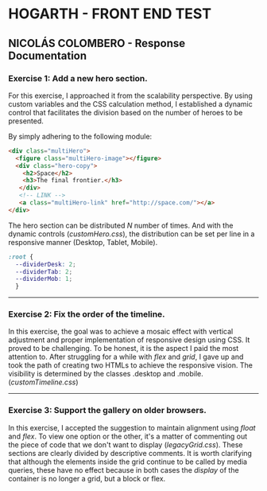 # HOGARTH - FRONT END TEST 
## NICOLÁS COLOMBERO - Response Documentation

### Exercise 1: Add a new hero section.

For this exercise, I approached it from the scalability perspective. By using custom variables and the CSS calculation method, I established a dynamic control that facilitates the division based on the number of heroes to be presented.

By simply adhering to the following module:

```html
<div class="multiHero">
  <figure class="multiHero-image"></figure>
  <div class="hero-copy">
    <h2>Space</h2>
    <h3>The final frontier.</h3>
   </div>
   <!-- LINK -->
   <a class="multiHero-link" href="http://space.com/"></a>
</div>
```

The hero section can be distributed *N* number of times.
And with the dynamic controls (*customHero.css*), the distribution can be set per line in a responsive manner (Desktop, Tablet, Mobile).

```css
:root {
  --dividerDesk: 2;
  --dividerTab: 2;
  --dividerMob: 1;
  }
  ```
- - -

### Exercise 2: Fix the order of the timeline.

In this exercise, the goal was to achieve a mosaic effect with vertical adjustment and proper implementation of responsive design using CSS. It proved to be challenging. To be honest, it is the aspect I paid the most attention to. After struggling for a while with *flex* and *grid*, I gave up and took the path of creating two HTMLs to achieve the responsive vision. The visibility is determined by the classes .desktop and .mobile. (*customTimeline.css*)

- - -

### Exercise 3: Support the gallery on older browsers.

In this exercise, I accepted the suggestion to maintain alignment using *float* and *flex*.
To view one option or the other, it's a matter of commenting out the piece of code that we don't want to display (*legacyGrid.css*). These sections are clearly divided by descriptive comments.
It is worth clarifying that although the elements inside the grid continue to be called by media queries, these have no effect because in both cases the *display* of the container is no longer a grid, but a block or flex.
